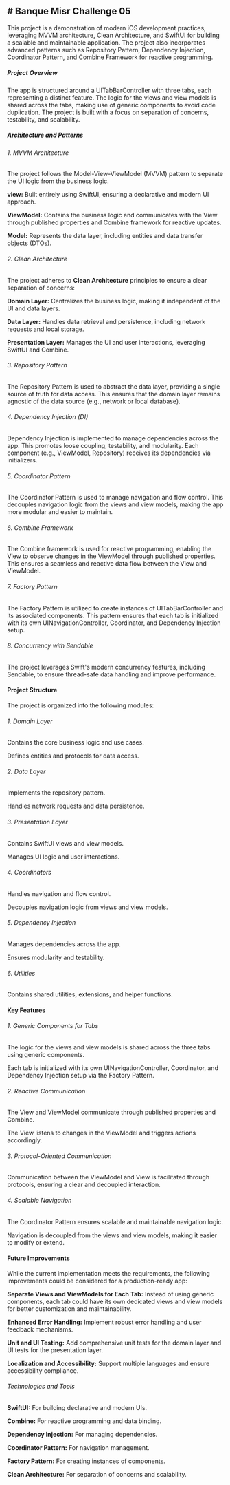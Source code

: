 ## # Banque Misr Challenge 05
This project is a demonstration of modern iOS development practices, leveraging MVVM architecture, Clean Architecture, and SwiftUI for building a scalable and maintainable application. The project also incorporates advanced patterns such as Repository Pattern, Dependency Injection, Coordinator Pattern, and Combine Framework for reactive programming.

##### Project Overview
The app is structured around a UITabBarController with three tabs, each representing a distinct feature. The logic for the views and view models is shared across the tabs, making use of generic components to avoid code duplication. The project is built with a focus on separation of concerns, testability, and scalability.

##### Architecture and Patterns
###### 1. MVVM Architecture
The project follows the Model-View-ViewModel (MVVM) pattern to separate the UI logic from the business logic.

**view:** Built entirely using SwiftUI, ensuring a declarative and modern UI approach.

**ViewModel:** Contains the business logic and communicates with the View through published properties and Combine framework for reactive updates.

**Model:** Represents the data layer, including entities and data transfer objects (DTOs).

###### 2. Clean Architecture
The project adheres to **Clean Architecture** principles to ensure a clear separation of concerns:

**Domain Layer:** Centralizes the business logic, making it independent of the UI and data layers.

**Data Layer:** Handles data retrieval and persistence, including network requests and local storage.

**Presentation Layer:** Manages the UI and user interactions, leveraging SwiftUI and Combine.

###### 3. Repository Pattern
The Repository Pattern is used to abstract the data layer, providing a single source of truth for data access. This ensures that the domain layer remains agnostic of the data source (e.g., network or local database).

###### 4. Dependency Injection (DI)
Dependency Injection is implemented to manage dependencies across the app. This promotes loose coupling, testability, and modularity. Each component (e.g., ViewModel, Repository) receives its dependencies via initializers.

###### 5. Coordinator Pattern
The Coordinator Pattern is used to manage navigation and flow control. This decouples navigation logic from the views and view models, making the app more modular and easier to maintain.

###### 6. Combine Framework
The Combine framework is used for reactive programming, enabling the View to observe changes in the ViewModel through published properties. This ensures a seamless and reactive data flow between the View and ViewModel.

###### 7. Factory Pattern
The Factory Pattern is utilized to create instances of UITabBarController and its associated components. This pattern ensures that each tab is initialized with its own UINavigationController, Coordinator, and Dependency Injection setup.

###### 8. Concurrency with Sendable
The project leverages Swift's modern concurrency features, including Sendable, to ensure thread-safe data handling and improve performance.

#### Project Structure
The project is organized into the following modules:

###### 1. Domain Layer
Contains the core business logic and use cases.

Defines entities and protocols for data access.

###### 2. Data Layer
Implements the repository pattern.

Handles network requests and data persistence.

###### 3. Presentation Layer
Contains SwiftUI views and view models.

Manages UI logic and user interactions.

###### 4. Coordinators
Handles navigation and flow control.

Decouples navigation logic from views and view models.

###### 5. Dependency Injection
Manages dependencies across the app.

Ensures modularity and testability.

###### 6. Utilities
Contains shared utilities, extensions, and helper functions.

#### Key Features
###### 1. Generic Components for Tabs
The logic for the views and view models is shared across the three tabs using generic components.

Each tab is initialized with its own UINavigationController, Coordinator, and Dependency Injection setup via the Factory Pattern.

###### 2. Reactive Communication
The View and ViewModel communicate through published properties and Combine.

The View listens to changes in the ViewModel and triggers actions accordingly.

###### 3. Protocol-Oriented Communication
Communication between the ViewModel and View is facilitated through protocols, ensuring a clear and decoupled interaction.

###### 4. Scalable Navigation
The Coordinator Pattern ensures scalable and maintainable navigation logic.

Navigation is decoupled from the views and view models, making it easier to modify or extend.

#### Future Improvements
While the current implementation meets the requirements, the following improvements could be considered for a production-ready app:

**Separate Views and ViewModels for Each Tab:** Instead of using generic components, each tab could have its own dedicated views and view models for better customization and maintainability.

**Enhanced Error Handling:** Implement robust error handling and user feedback mechanisms.

**Unit and UI Testing:** Add comprehensive unit tests for the domain layer and UI tests for the presentation layer.

**Localization and Accessibility:** Support multiple languages and ensure accessibility compliance.

###### Technologies and Tools
**SwiftUI:** For building declarative and modern UIs.

**Combine:** For reactive programming and data binding.

**Dependency Injection:** For managing dependencies.

**Coordinator Pattern:** For navigation management.

**Factory Pattern:** For creating instances of components.

**Clean Architecture:** For separation of concerns and scalability.
